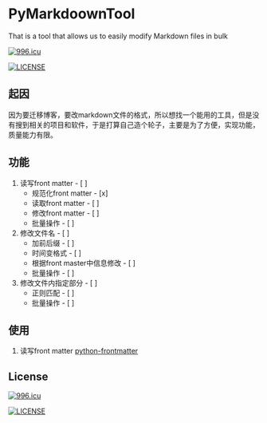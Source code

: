 # PyMarkdoownTool


That is a tool that allows us to easily modify Markdown files in bulk


<a href="https://996.icu"><img src="https://img.shields.io/badge/link-996.icu-red.svg" alt="996.icu" /></a>


[![LICENSE](https://img.shields.io/badge/license-Anti%20996-blue.svg)](https://github.com/996icu/996.ICU/blob/master/LICENSE)

## 起因

因为要迁移博客，要改markdown文件的格式，所以想找一个能用的工具，但是没有搜到相关的项目和软件，于是打算自己造个轮子，主要是为了方便，实现功能，质量能力有限。

## 功能

1. 读写front matter - [ ]
    * 规范化front matter - [x]
    * 读取front matter - [ ]
    * 修改front matter - [ ]
    * 批量操作 - [ ]
2. 修改文件名 - [ ]
    * 加前后缀 - [ ]
    * 时间变格式 - [ ]
    * 根据front master中信息修改 - [ ]
    * 批量操作 - [ ]
3. 修改文件内指定部分 - [ ]
    * 正则匹配 - [ ]
    * 批量操作 - [ ]


## 使用

1. 读写front matter [python-frontmatter](https://github.com/eyeseast/python-frontmatter "python-frontmatter")



## License


<a href="https://996.icu"><img src="https://img.shields.io/badge/link-996.icu-red.svg" alt="996.icu" /></a>


[![LICENSE](https://img.shields.io/badge/license-Anti%20996-blue.svg)](https://github.com/996icu/996.ICU/blob/master/LICENSE)
